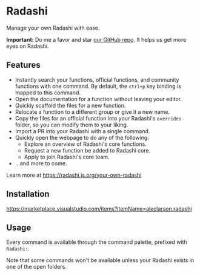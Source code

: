 # Radashi

Manage your own Radashi with ease.

**Important:** Do me a favor and star [our GitHub repo](https://github.com/radashi-org/radashi). It helps us get more eyes on Radashi.

## Features

- Instantly search your functions, official functions, and community functions with one command. By default, the `ctrl+p` key binding is mapped to this command.
- Open the documentation for a function without leaving your editor.
- Quickly scaffold the files for a new function.
- Relocate a function to a different group or give it a new name.
- Copy the files for an official function into your Radashi's `overrides` folder, so you can modify them to your liking.
- Import a PR into your Radashi with a single command.
- Quickly open the webpage to do any of the following:
  - Explore an overview of Radashi's core functions.
  - Request a new function be added to Radashi core.
  - Apply to join Radashi's core team.
- …and more to come.

Learn more at https://radashi.js.org/your-own-radashi

## Installation

https://marketplace.visualstudio.com/items?itemName=aleclarson.radashi

## Usage

Every command is available through the command palette, prefixed with `Radashi:`.

Note that some commands won't be available unless your Radashi exists in one of the open folders.
